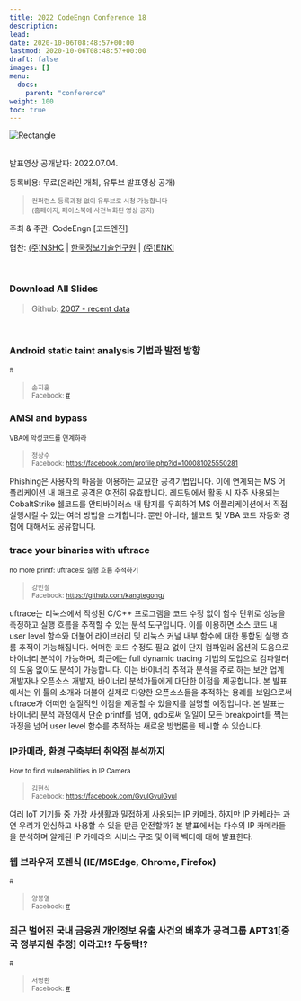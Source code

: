 ```yaml
---
title: 2022 CodeEngn Conference 18
description: 
lead: 
date: 2020-10-06T08:48:57+00:00
lastmod: 2020-10-06T08:48:57+00:00
draft: false
images: []
menu:
  docs:
    parent: "conference"
weight: 100
toc: true
---
```


<img class="img-fluid lazyload blur-up border-0" data-sizes=auto src=codeengn_conference_18_poster.png alt=Rectangle>
<br /><br />

발표영상 공개날짜: 2022.07.04. &nbsp;

등록비용: 무료(온라인 개최, 유투브 발표영상 공개) <br />
> <small>컨퍼런스 등록과정 없이 유투브로 시청 가능합니다<br />
> (홈페이지, 페이스북에 사전녹화된 영상 공지) </small>

주최 & 주관: CodeEngn [코드엔진] &nbsp;

협찬: <a href='https://nshc.net' target='_blank'>(주)NSHC</a> | <a href='http://www.kitri.re.kr' target='_blank'>한국정보기술연구원</a> | <a href='https://enki.co.kr' target='_blank'>(주)ENKI</a> &nbsp;

<br />

### Download All Slides

> Github: <a href='https://github.com/codeengn/codeengn-conference' target='_blank'>2007 - recent data</a>

<br />

### Android static taint analysis 기법과 발전 방향
<small>#</small>

> <small>손지훈 <br />
> Facebook: <a href='https://#' target='_blank'>#</a></small>


### AMSI and bypass
<small>VBA에 악성코드를 연계하라</small>

> <small>정상수 <br />
> Facebook: <a href='https://facebook.com/profile.php?id=100081025550281' target='_blank'>https://facebook.com/profile.php?id=100081025550281</a></small>

Phishing은 사용자의 마음을 이용하는 교묘한 공격기법입니다. 이에 연계되는 MS 어플리케이션 내 매크로 공격은 여전히 유효합니다. 레드팀에서 활동 시 자주 사용되는 CobaltStrike 쉘코드를 안티바이러스 내 탐지를 우회하여 MS 어플리케이션에서 직접 실행시킬 수 있는 여러 방법을 소개합니다. 뿐만 아니라, 쉘코드 및 VBA 코드 자동화 경험에 대해서도 공유합니다.

### trace your binaries with uftrace
<small>no more printf: uftrace로 실행 흐름 추적하기</small>

> <small>강민철 <br />
> Facebook: <a href='https://github.com/kangtegong/' target='_blank'>https://github.com/kangtegong/</a></small>

uftrace는 리눅스에서 작성된 C/C++ 프로그램을 코드 수정 없이 함수 단위로 성능을 측정하고 실행 흐름을 추적할 수 있는 분석 도구입니다.
이를 이용하면 소스 코드 내 user level 함수와 더불어 라이브러리 및 리눅스 커널 내부 함수에 대한 통합된 실행 흐름 추적이 가능해집니다. 
어떠한 코드 수정도 필요 없이 단지 컴파일러 옵션의 도움으로 바이너리 분석이 가능하며, 최근에는 full dynamic tracing 기법의 도입으로 컴파일러의 도움 없이도 분석이 가능합니다.
이는 바이너리 추적과 분석을 주로 하는 보안 업계 개발자나 오픈소스 개발자, 바이너리 분석가들에게 대단한 이점을 제공합니다.
본 발표에서는 위 툴의 소개와 더불어 실제로 다양한 오픈소스들을 추적하는 용례를 보임으로써 uftrace가 어떠한 실질적인 이점을 제공할 수 있을지를 설명할 예정입니다. 
본 발표는 바이너리 분석 과정에서 단순 printf를 넘어, gdb로써 일일이 모든 breakpoint를 찍는 과정을 넘어 user level 함수를 추적하는 새로운 방법론을 제시할 수 있습니다.

### IP카메라, 환경 구축부터 취약점 분석까지
<small>How to find vulnerabilities in IP Camera</small>

> <small>김현식 <br />
> Facebook: <a href='https://facebook.com/GyulGyulGyul' target='_blank'>https://facebook.com/GyulGyulGyul</a></small>

여러 IoT 기기들 중 가장 사생활과 밀접하게 사용되는 IP 카메라. 하지만 IP 카메라는 과연 우리가 안심하고 사용할 수 있을 만큼 안전할까? 본 발표에서는 다수의 IP 카메라들을 분석하며 알게된 IP 카메라의 서비스 구조 및 어택 벡터에 대해 발표한다.


### 웹 브라우저 포렌식 (IE/MSEdge, Chrome, Firefox)
<small>#</small>

> <small>양봉열 <br />
> Facebook: <a href='https://#' target='_blank'>#</a></small>


### 최근 벌어진 국내 금융권 개인정보 유출 사건의 배후가 공격그룹 APT31[중국 정부지원 추정] 이라고!? 두둥탁!?
<small>#</small>

> <small>서명환 <br />
> Facebook: <a href='https://#' target='_blank'>#</a></small>


<br /><br />

